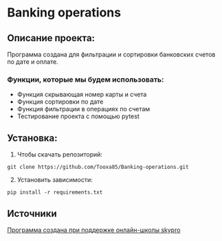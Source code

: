 # Banking operations
## Описание проекта:
Программа создана для фильтрации и сортировки банковских счетов по дате и оплате.
### Функции, которые мы будем использовать:
* Функция скрывающая номер карты и счета
* Функция сортировки по дате
* Функция фильтрации в операциях по счетам
* Тестирование проекта с помощью pytest

## Установка:

1. Чтобы скачать репозиторий:
```
git clone https://github.com/Tooxa85/Banking-operations.git
```
2. Установить зависимости:
```
pip install -r requirements.txt
```
## Источники
[Программа создана при поддержке онлайн-школы skypro](skypro@skyeng.ru)